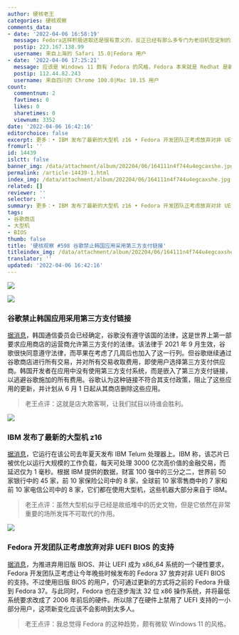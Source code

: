 ```yaml
---
author: 硬核老王
categories: 硬核观察
comments_data:
- date: '2022-04-06 16:58:19'
  message: Fedora这样积极进取还是很有意义的，反正已经有那么多专门为老旧机型定制的发行版了。
  postip: 223.167.138.99
  username: 来自上海的 Safari 15.0|Fedora 用户
- date: '2022-04-06 17:25:21'
  message: 应该是 Windows 11 颇有 Fedora 的风格，Fedora 本来就是 Redhat 是新技术的试验田。
  postip: 112.44.82.243
  username: 来自四川的 Chrome 100.0|Mac 10.15 用户
count:
  commentnum: 2
  favtimes: 0
  likes: 0
  sharetimes: 0
  viewnum: 3352
date: '2022-04-06 16:42:16'
editorchoice: false
excerpt: 更多：• IBM 发布了最新的大型机 z16 • Fedora 开发团队正考虑放弃对非 UEFI BIOS 的支持
fromurl: ''
id: 14439
islctt: false
banner_img: /data/attachment/album/202204/06/164111n4f744u4egcaxshe.jpg
permalink: /article-14439-1.html
index_img: /data/attachment/album/202204/06/164111n4f744u4egcaxshe.jpg
related: []
reviewer: ''
selector: ''
summary: 更多：• IBM 发布了最新的大型机 z16 • Fedora 开发团队正考虑放弃对非 UEFI BIOS 的支持
tags:
- 谷歌商店
- 大型机
- BIOS
thumb: false
title: '硬核观察 #598 谷歌禁止韩国应用采用第三方支付链接'
titleindex_img: /data/attachment/album/202204/06/164111n4f744u4egcaxshe.jpg
translator: ''
updated: '2022-04-06 16:42:16'
---
```


![](/data/attachment/album/202204/06/164111n4f744u4egcaxshe.jpg)


![](/data/attachment/album/202204/06/164120ehhvqzvy7pxkzqxx.jpg)


### 谷歌禁止韩国应用采用第三方支付链接


[据消息](https://www.theregister.com/2022/04/06/google_south_korea_app_payments_illegal/)，韩国通信委员会已经确定，谷歌没有遵守该国的法律，这是世界上第一部要求应用商店的运营商允许第三方支付的法律。该法律于 2021 年 9 月生效，谷歌很快同意遵守法律，而苹果在考虑了几周后也加入了这一行列。但谷歌继续通过谷歌商店进行所有交易，并对所有交易收取费用，即使用户选择第三方支付供应商。韩国开发者在应用中没有使用第三方支付系统，而是嵌入了第三方支付链接，以逃避谷歌施加的所有费用。谷歌认为这种链接不符合其支付政策，阻止了这些应用的更新，并计划从 6 月 1 日起从其商店删除这些应用。



> 
> 老王点评：这就是店大欺客啊，让我们拭目以待谁会胜利。
> 
> 
> 


![](/data/attachment/album/202204/06/164130t4r3xewwxcrdxrww.jpg)


### IBM 发布了最新的大型机 z16


[据消息](https://techcrunch.com/2022/04/04/the-venerable-mainframe-rolls-on-at-ibm-with-the-release-of-the-z16/)，它运行在该公司去年夏天发布 IBM Telum 处理器上。IBM 称，该芯片已被优化以运行大规模的工作负载，每天可处理 3000 亿次高价值的金融交易，而延迟仅为 1 毫秒。根据 IBM 提供的数据，财富 100 强中的三分之二，世界前 50 家银行中的 45 家，前 10 家保险公司中的 8 家，全球前 10 家零售商中的 7 家和前 10 家电信公司中的 8 家，它们都在使用大型机，这些机器大部分来自于 IBM。



> 
> 老王点评：虽然大型机似乎已经是故纸堆中的历史文物，但是它依然在非常重要的场所发挥不可取代的作用。
> 
> 
> 


![](/data/attachment/album/202204/06/164145cmgxe9z09gnaz02m.jpg)


### Fedora 开发团队正考虑放弃对非 UEFI BIOS 的支持


[据消息](https://www.phoronix.com/scan.php?page=news_item&px=Fedora-37-Deprecate-BIOS)，为推进弃用旧版 BIOS、并让 UEFI 成为 x86\_64 系统的一个硬性要求，Fedora 开发团队正考虑让今年晚些时候发布的 Fedora 37 放弃对非 UEFI BIOS 的支持。不过使用旧版 BIOS 的用户，仍可通过更新的方式将之前的 Fedora 升级到 Fedora 37。与此同时，Fedora 也在逐步淘汰 32 位 x86 操作系统，并将最低系统要求改成了 2006 年前后的硬件。所以除了在硬件上禁用了 UEFI 支持的一小部分用户，这项新变化应该不会影响到太多人。



> 
> 老王点评：我总觉得 Fedora 的这种趋势，颇有微软 Windows 11 的风格。
> 
> 
>